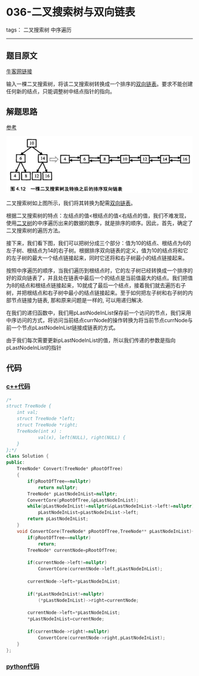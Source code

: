 # 036-二叉搜索树与双向链表

tags： 二叉搜索树 中序遍历

---

## 题目原文

[牛客网链接](https://www.nowcoder.com/practice/947f6eb80d944a84850b0538bf0ec3a5?tpId=13&tqId=11179&tPage=2&rp=1&ru=%2Fta%2Fcoding-interviews&qru=%2Fta%2Fcoding-interviews%2Fquestion-ranking)

输入一棵二叉搜索树，将该二叉搜索树转换成一个排序的[双向链表](https://cuijiahua.com/blog/tag/双向链表/)。要求不能创建任何新的结点，只能调整树中结点指针的指向。

## 解题思路

[参考](https://cuijiahua.com/blog/2017/12/basis_26.html)

![åæOfferï¼äºåå­ï¼ï¼äºåæç´¢æ ä¸ååé¾è¡¨](img/readme.assets/basis_26_1.jpg)

二叉搜索树如上图所示，我们将其转换为配需[双向链表](https://cuijiahua.com/blog/tag/双向链表/)。

根据二叉搜索树的特点：左结点的值<根结点的值<右结点的值，我们不难发现，使用[二叉树](https://cuijiahua.com/blog/tag/二叉树/)的中序遍历出来的数据的数序，就是排序的顺序。因此，首先，确定了二叉搜索树的遍历方法。

接下来，我们看下图，我们可以把树分成三个部分：值为10的结点、根结点为6的左子树、根结点为14的右子树。根据排序双向链表的定义，值为10的结点将和它的左子树的最大一个结点链接起来，同时它还将和右子树最小的结点链接起来。

按照中序遍历的顺序，当我们遍历到根结点时，它的左子树已经转换成一个排序的好的双向链表了，并且处在链表中最后一个的结点是当前值最大的结点。我们把值为8的结点和根结点链接起来，10就成了最后一个结点，接着我们就去遍历右子树，并把根结点和右子树中最小的结点链接起来。至于如何把左子树和右子树的内部节点链接为链表, 那和原来问题是一样的, 可以用递归解决.

在我们的递归函数中，我们用pLastNodeInList保存前一个访问的节点，我们采用中序访问的方式，将访问当前结点currNode的操作转换为将当前节点currNode与前一个节点pLastNodeInList链接成链表的方式。

由于我们每次需要更新pLastNodeInList的值，所以我们传递的参数是指向pLastNodeInList的指针

## 代码

### [c++代码](./src/cpp/036-二叉搜索树与双向链表.cpp)

```c++
/*
struct TreeNode {
	int val;
	struct TreeNode *left;
	struct TreeNode *right;
	TreeNode(int x) :
			val(x), left(NULL), right(NULL) {
	}
};*/
class Solution {
public:
    TreeNode* Convert(TreeNode* pRootOfTree)
    {
        if(pRootOfTree==nullptr)
            return nullptr;
        TreeNode* pLastNodeInList=nullptr;
        ConvertCore(pRootOfTree,&pLastNodeInList);
        while(pLastNodeInList!=nullptr&&pLastNodeInList->left!=nullptr)
            pLastNodeInList=pLastNodeInList->left;
        return pLastNodeInList;
    }
    void ConvertCore(TreeNode* pRootOfTree,TreeNode** pLastNodeInList){
        if(pRootOfTree==nullptr)
            return;
        TreeNode* currentNode=pRootOfTree;
        
        if(currentNode->left!=nullptr)
            ConvertCore(currentNode->left,pLastNodeInList);
        
        currentNode->left=*pLastNodeInList;
        
        if(*pLastNodeInList!=nullptr)
            (*pLastNodeInList)->right=currentNode;
        
        currentNode->left=*pLastNodeInList;
        *pLastNodeInList=currentNode;
        
        if(currentNode->right!=nullptr)
            ConvertCore(currentNode->right,pLastNodeInList);
    }
};
```

### [python代码](./src/python/036-二叉搜索树与双向链表.py)

```python

```
